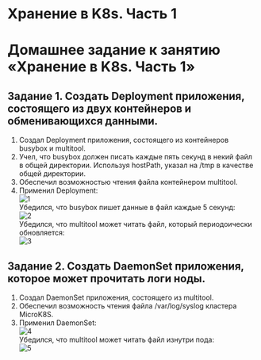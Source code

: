 # Хранение в K8s. Часть 1
# Домашнее задание к занятию «Хранение в K8s. Часть 1»

## Задание 1. Создать Deployment приложения, состоящего из двух контейнеров и обменивающихся данными.
  1. Создал Deployment приложения, состоящего из контейнеров busybox и multitool.
  2. Учел, что busybox должен писать каждые пять секунд в некий файл в общей директории.
     Используя hostPath, указал на /tmp в качестве общей директории.
  3. Обеспечил возможностью чтения файла контейнером multitool.
  4. Применил Deployment:  
     ![1](https://github.com/user-attachments/assets/43ba014f-6b74-44b9-a0eb-0365a3c1e65a)  
     Убедился, что busybox пишет данные в файл каждые 5 секунд:  
     ![2](https://github.com/user-attachments/assets/e85bab97-82f3-4f4d-82ed-b397253c00b6)  
     Убедился, что multitool может читать файл, который периодоически обновляется:  
     ![3](https://github.com/user-attachments/assets/d04d38fd-a61a-4c09-8ee6-511e7c4bc46a)

## Задание 2. Создать DaemonSet приложения, которое может прочитать логи ноды.
  1. Создал DaemonSet приложения, состоящего из multitool.
  2. Обеспечил возможность чтения файла /var/log/syslog кластера MicroK8S.
  3. Применил DaemonSet:  
     ![4](https://github.com/user-attachments/assets/fc9dd447-da25-4af9-886c-f985b736b6c1)  
     Убедился, что multitool может читать файл изнутри пода:  
     ![5](https://github.com/user-attachments/assets/d9088ed3-dc5f-4385-a0c5-3a1a8226c52e)
